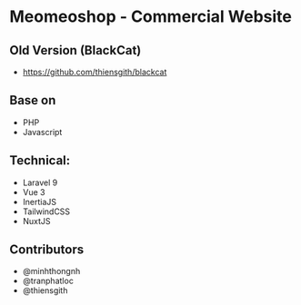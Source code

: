 # Meomeoshop - Commercial Website
## Old Version (BlackCat)

- https://github.com/thiensgith/blackcat

## Base on

- PHP
- Javascript

## Technical:

- Laravel 9
- Vue 3
- InertiaJS
- TailwindCSS
- NuxtJS

## Contributors

- @minhthongnh
- @tranphatloc
- @thiensgith
